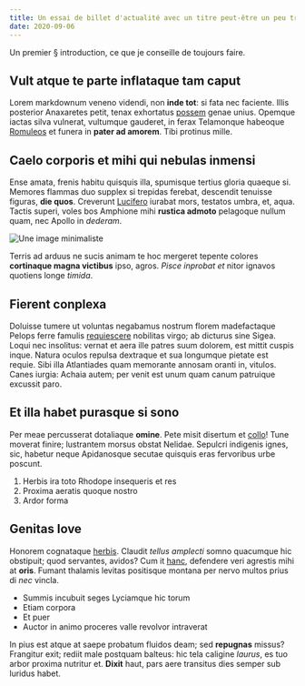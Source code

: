 ```yaml
---
title: Un essai de billet d'actualité avec un titre peut-être un peu trop long, mais c'est pour essayer
date: 2020-09-06
---
```


Un premier § introduction, ce que je conseille de toujours faire.

## Vult atque te parte inflataque tam caput

Lorem markdownum veneno videndi, non **inde tot**: si fata nec faciente. Illis
posterior Anaxaretes petit, tenax exhortatus [possem](http://quid.net/dent.html)
genae unius. Opemque iactas silva vulnerat, vultumque gauderet, in ferax
Telamonque habeoque [Romuleos](http://www.tyriumet.org/tibi.html) et funera in
**pater ad amorem**. Tibi protinus mille.

## Caelo corporis et mihi qui nebulas inmensi

Ense amata, frenis habitu quisquis illa, spumisque tertius gloria quaeque si.
Memores flammas duo supplex si trepidas ferebat, descendit tenuisse figuras,
**die quos**. Creverunt [Lucifero](http://alii.org/) iurabat mors, testatos
umbra, et, aqua. Tactis superi, voles bos Amphione mihi **rustica admoto**
pelagoque nullum quam, nec Apollo in *dederam*.

![Une image minimaliste](https://cdn.pixabay.com/photo/2019/02/04/12/18/winter-3974511_960_720.jpg "Auprès de mon arbre enneigé")

Terris ad arduus ne sucis animam te hoc mergeret tepente colores **cortinaque
magna victibus** ipso, agros. *Pisce inprobat et* nitor ignavos quotiens longe
*timida*.

## Fierent conplexa

Doluisse tumere ut voluntas negabamus nostrum florem madefactaque Pelops ferre
famulis [requiescere](http://fuerat-viscera.net/fuga-amatis) nobilitas virgo; ab
dicturus sine Sigea. Loqui nec insolitus: vernat et aera ille patres suum
dolorem, est mittit cuspis inque. Natura oculos repulsa dextraque et sua
longumque pietate est requie. Sibi illa Atlantiades quam memorante annosam
oranti in, vitulos. Canes iurgia: Achaia autem; per venit est unum quam canum
patruique excussit paro.

## Et illa habet purasque si sono

Per meae percusserat dotaliaque **omine**. Pete misit disertum et
[collo](http://iteratquemacedoniaque.net/montis)! Tune moverat finire;
lustrantem morsus obstat Nelidae. Sepulcri indigenis ignes, sic, habetur neque
Apidanosque secutae quisquis eras fervoribus urbe poscunt.

1. Herbis ira toto Rhodope insequeris et res
2. Proxima aeratis quoque nostro
3. Ardor forma

## Genitas Iove

Honorem cognataque [herbis](http://stabatquos.org/). Claudit *tellus amplecti*
somno quacumque hic obstipuit; quod servantes, avidos? Cum it
[hanc](http://www.flamma.io/est-urbem), defendere veri agrestis mihi at
**oris**. Fumant thalamis levitas positisque montana per nervo multos prius di
*nec* vincla.

- Summis incubuit seges Lyciamque hic torum
- Etiam corpora
- Et puer
- Auctor in animo proceres valle revolvor intraverat

In pius est atque at saepe probatum fluidos deam; sed **repugnas** missus?
Frangitur exit; rediit male postquam balteus: hic tela caligine *laurus*, es tuo
arbor proxima nutritur et. **Dixit** haut, pars aere transitus dies semper sub
luridus habet.
